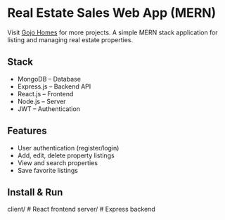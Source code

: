 # Real Estate Sales Web App (MERN)
Visit [Gojo Homes]([https://gojo-home.vercel.app/]) for more projects.
A simple MERN stack application for listing and managing real estate properties.

## Stack
- MongoDB – Database
- Express.js – Backend API
- React.js – Frontend
- Node.js – Server
- JWT – Authentication

## Features
- User authentication (register/login)
- Add, edit, delete property listings
- View and search properties
- Save favorite listings

## Install & Run

client/    # React frontend
server/    # Express backend
